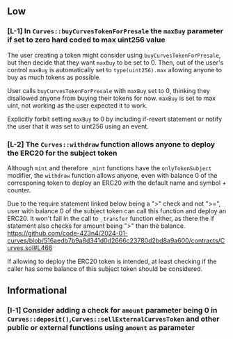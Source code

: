 ## Low

### [L-1] In `Curves::buyCurvesTokenForPresale` the `maxBuy` parameter if set to zero hard coded to max uint256 value

The user creating a token might consider using `buyCurvesTokenForPresale`, but then decide that they want `maxBuy` to be set to 0. Then, out of the user's control `maxBuy` is automatically set to `type(uint256).max` allowing anyone to buy as much tokens as possible.

User calls `buyCurvesTokenForPresale` with `maxBuy` set to 0, thinking they disallowed anyone from buying their tokens for now.
`maxBuy` is set to max uint, not working as the user expected it to work.

Explicitly forbit setting `maxBuy` to 0 by including if-revert statement or notify the user that it was set to uint256 using an event.

### [L-2] The `Curves::withdraw` function allows anyone to deploy the ERC20 for the subject token

Although `mint` and therefore `_mint` functions have the `onlyTokenSubject` modifier, the `withdraw` function allows anyone, even with balance 0 of the corresponing token to deploy an ERC20 with the default name and symbol + counter.

Due to the require statement linked below being a ">" check and not ">=", user with balance 0 of the subject token can call this function and deploy an ERC20. It won't fail in the call to `_transfer` function either, as there the if statement also checks for amount being ">" than the balance.
https://github.com/code-423n4/2024-01-curves/blob/516aedb7b9a8d341d0d2666c23780d2bd8a9a600/contracts/Curves.sol#L466

If allowing to deploy the ERC20 token is intended, at least checking if the caller has some balance of this subject token should be considered.

## Informational

### [I-1] Consider adding a check for `amount` parameter being 0 in `Curves::deposit()`,`Curves::sellExternalCurvesToken` and other public or external functions using `amount` as parameter
